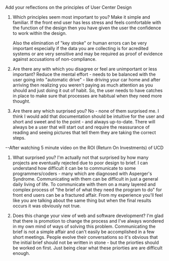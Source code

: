Add your reflections on the principles of User Center Design

1.  Which principles seem most important to you?
    Make it simple and familiar.  If the front end user has less stress and feels comfortable with the function of the design then you have given the user the confidence to work within the design.

    Also the elimination of "key stroke" or human errors can be very important especially if the data you are collecting is for acredited systems or are very sensitive and may be required as proof of evidence against accusations of non-compliance.

2.  Are there any with which you disagree or feel are unimportant or less important?
    Reduce the mental effort - needs to be balanced with the user going into "automatic drive" - like driving your car home and after arriving then realizing you weren't paying as much attention as you should and just doing it out of habit.  So, the user needs to have catches in place to make sure that processes are habitual when they need more thought.

3.  Are there any which surprised you?
    No - none of them surprised me.  I think I would add that documentation should be intuitive for the user and short and sweet and to the point - and always up-to-date.  There will always be a user that will start out and require the reassurance of reading and seeing pictures that tell them they are taking the correct steps.


--After watching 5 minute video on the ROI (Return On Investments) of UCD

1. What surprised you?
    I'm actually not that surprised by how many projects are eventually rejected due to poor design to brief.  I can understand how difficult it can be to communicate to some programmers/coders - many which are diagnosed with Asperger's Syndrome.  Communicating with them can be difficult in just a general daily living of life.  To communicate with them on a many layered and complex process of "the brief of what they need the program to do" for front end users can be a fractured affair.  From my experience you'll feel like you are talking about the same thing but when the final results occurs it was obviously not true.

2. Does this change your view of web and software development?
    I'm glad that there is promotion to change the process and I've always wondered in my own mind of ways of solving this problem.  Communicating the brief is not a simple affair and can't easily be accomplished in a few short meetings.  People evolve their conversations so it's obvious that the initial brief should not be written in stone - but the priorties should be worked on first.  Just being clear what these priorties are are difficult enough.
